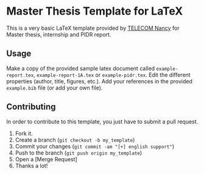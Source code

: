 Master Thesis Template for LaTeX
=========

This is a very basic LaTeX template provided by [TELECOM Nancy](http://www.telecomnancy.eu) for Master thesis, internship and PIDR report.

Usage
----

Make a copy of the provided sample latex document called `example-report.tex`, `example-report-1A.tex` or `example-pidr.tex`.
Edit the different properties (author, title, figures, etc.). Add your references in the provided `example.bib` file (or add your own file).

Contributing
------------

In order to contribute to this template, you just have to submit a pull request.

1. Fork it.
2. Create a branch (`git checkout -b my_template`)
3. Commit your changes (`git commit -am "[+] english support"`)
4. Push to the branch (`git push origin my_template`)
5. Open a [Merge Request]
6. Thanks a lot!

